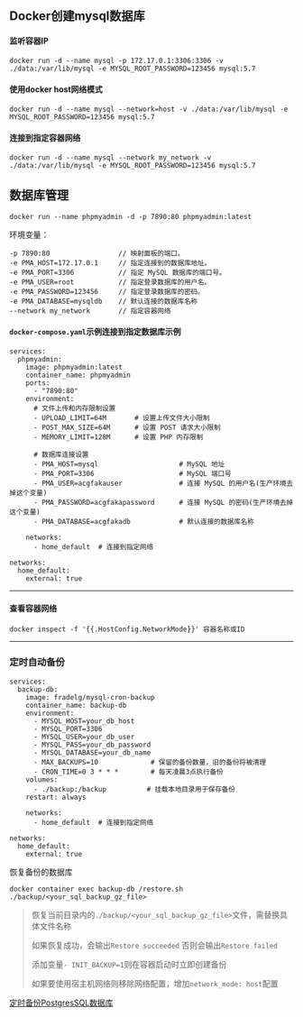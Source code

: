 ## Docker创建mysql数据库

#### 监听容器IP
```
docker run -d --name mysql -p 172.17.0.1:3306:3306 -v ./data:/var/lib/mysql -e MYSQL_ROOT_PASSWORD=123456 mysql:5.7
```

#### 使用docker host网络模式
```
docker run -d --name mysql --network=host -v ./data:/var/lib/mysql -e MYSQL_ROOT_PASSWORD=123456 mysql:5.7
```


#### 连接到指定容器网络
```
docker run -d --name mysql --network my_network -v ./data:/var/lib/mysql -e MYSQL_ROOT_PASSWORD=123456 mysql:5.7
```

## 数据库管理

```
docker run --name phpmyadmin -d -p 7890:80 phpmyadmin:latest
```

环境变量：
```
-p 7890:80                 // 映射面板的端口。
-e PMA_HOST=172.17.0.1     // 指定连接到的数据库地址。
-e PMA_PORT=3306           // 指定 MySQL 数据库的端口号。
-e PMA_USER=root           // 指定登录数据库的用户名。
-e PMA_PASSWORD=123456     // 指定登录数据库的密码。
-e PMA_DATABASE=mysqldb    // 默认连接的数据库名称
--network my_network       // 指定容器网络
```

#### `docker-compose.yaml`示例连接到指定数据库示例
```
services:
  phpmyadmin:
    image: phpmyadmin:latest
    container_name: phpmyadmin
    ports:
      - "7890:80"
    environment:
      # 文件上传和内存限制设置
      - UPLOAD_LIMIT=64M       # 设置上传文件大小限制
      - POST_MAX_SIZE=64M      # 设置 POST 请求大小限制
      - MEMORY_LIMIT=128M      # 设置 PHP 内存限制
      
      # 数据库连接设置
      - PMA_HOST=mysql                    # MySQL 地址
      - PMA_PORT=3306                     # MySQL 端口号
      - PMA_USER=acgfakauser              # 连接 MySQL 的用户名(生产环境去掉这个变量)
      - PMA_PASSWORD=acgfakapassword      # 连接 MySQL 的密码(生产环境去掉这个变量)
      - PMA_DATABASE=acgfakadb            # 默认连接的数据库名称
    
    networks:
      - home_default  # 连接到指定网络

networks:
  home_default:
    external: true
```


---

#### 查看容器网络
```
docker inspect -f '{{.HostConfig.NetworkMode}}' 容器名称或ID
```



---

### 定时自动备份
```
services:
  backup-db:
    image: fradelg/mysql-cron-backup
    container_name: backup-db
    environment:
      - MYSQL_HOST=your_db_host
      - MYSQL_PORT=3306
      - MYSQL_USER=your_db_user
      - MYSQL_PASS=your_db_password
      - MYSQL_DATABASE=your_db_name
      - MAX_BACKUPS=10             # 保留的备份数量，旧的备份将被清理
      - CRON_TIME=0 3 * * *        # 每天凌晨3点执行备份
    volumes:
      - ./backup:/backup          # 挂载本地目录用于保存备份
    restart: always

    networks:
      - home_default  # 连接到指定网络

networks:
  home_default:
    external: true
```

恢复备份的数据库
```
docker container exec backup-db /restore.sh ./backup/<your_sql_backup_gz_file>
```
>恢复当前目录内的`./backup/<your_sql_backup_gz_file>`文件，需替换具体文件名称
>
>如果恢复成功，会输出`Restore succeeded`  否则会输出`Restore failed`
>
>添加变量`- INIT_BACKUP=1`则在容器启动时立即创建备份
>
>如果要使用宿主机网络则移除网络配置，增加`network_mode: host`配置


[定时备份PostgresSQL数据库](https://github.com/prodrigestivill/docker-postgres-backup-local)
